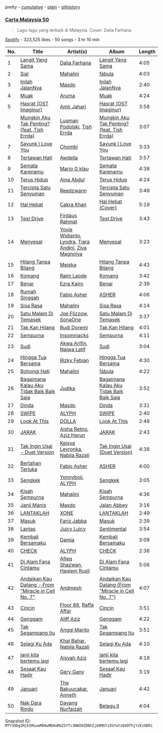 pretty - [cumulative](/playlists/cumulative/37i9dQZF1DXb1RLKxkHZ77.md) - [plain](/playlists/plain/37i9dQZF1DXb1RLKxkHZ77) - [githistory](https://github.githistory.xyz/mackorone/spotify-playlist-archive/blob/main/playlists/plain/37i9dQZF1DXb1RLKxkHZ77)

### [Carta Malaysia 50](https://open.spotify.com/playlist/37i9dQZF1DXb1RLKxkHZ77)

> Lagu\-lagu yang terbaik di Malaysia\. Cover: Dalia Farhana

[Spotify](https://open.spotify.com/user/spotify) - 323,525 likes - 50 songs - 3 hr 10 min

| No. | Title | Artist(s) | Album | Length |
|---|---|---|---|---|
| 1 | [Langit Yang Sama](https://open.spotify.com/track/2CJvBRL5ZevYir3mbFdcm6) | [Dalia Farhana](https://open.spotify.com/artist/5yfr8xJi6ZAFs50aNSddtg) | [Langit Yang Sama](https://open.spotify.com/album/6K1IgEqIElbpdvorDrwEkZ) | 4:05 |
| 2 | [Sial](https://open.spotify.com/track/6dXiWwFrcGieqnoLYzPNp5) | [Mahalini](https://open.spotify.com/artist/3wOsYKZM0zcKNasi3I7fP4) | [fábula](https://open.spotify.com/album/6iBh7T1cUR8MPrtly5xugU) | 4:03 |
| 3 | [Inilah JalanNya](https://open.spotify.com/track/6u2B9FZFAEFKEQhSWhKg4z) | [Masdo](https://open.spotify.com/artist/2r1WoyhX1FSc7AmcF8rkoO) | [Inilah JalanNya](https://open.spotify.com/album/3ddYz2fYJB0jUPsyICvKYH) | 2:40 |
| 4 | [Muak](https://open.spotify.com/track/3N2WeXxSjngB1DSi8vrI8C) | [Aruma](https://open.spotify.com/artist/7G0kstl7VjhDSgFYOBaUS1) | [Muak](https://open.spotify.com/album/4Zt66ubcxeKkfB3MvTYvCq) | 4:24 |
| 5 | [Hasrat \(OST Imaginur\)](https://open.spotify.com/track/3Q6DYlT649Y1tgyf5We71c) | [Amir Jahari](https://open.spotify.com/artist/0NZxMMytnzLqPuCTb0ChGu) | [Hasrat \(OST Imaginur\)](https://open.spotify.com/album/3ABD4eXxckIrnVXKYRkClU) | 3:58 |
| 6 | [Mungkin Aku Tak Penting? \(feat\. Tish Errda\)](https://open.spotify.com/track/3SSe3pzhdtPrVN0AqzUkx0) | [Luqman Podolski](https://open.spotify.com/artist/3OhGgq6XTlkr8Q99UA12Mh), [Tish Errda](https://open.spotify.com/artist/4WnVvYBKHRliSEu7uGORsG) | [Mungkin Aku Tak Penting? \(feat\. Tish Errda\)](https://open.spotify.com/album/34fD5ynm6YJHkcwjADFnpr) | 3:07 |
| 7 | [Sayunk I Love You](https://open.spotify.com/track/5Fb2E9eZ6I3S8h4Vh4NvSO) | [Chombi](https://open.spotify.com/artist/3R2BImdmQcwDaRX3E8lDsN) | [Sayunk I Love You](https://open.spotify.com/album/16h6YbiB8SbLwbs24nAMh1) | 3:33 |
| 8 | [Tertawan Hati](https://open.spotify.com/track/3i0h88q1HBtbdIg2bPxs54) | [Awdella](https://open.spotify.com/artist/2A7XpBQ8X227lVi5BphdPw) | [Tertawan Hati](https://open.spotify.com/album/3Je4P8ARv9FvEIcOJJXIKl) | 3:57 |
| 9 | [Semata Karenamu](https://open.spotify.com/track/4z6FksNI6MLCDTHrNJXhO0) | [Mario G klau](https://open.spotify.com/artist/17d3zotBDOZtuWnZPxTf8v) | [Semata Karenamu](https://open.spotify.com/album/7Cc4mRgFWAomMajhwO0xr6) | 4:38 |
| 10 | [Terus Hidup](https://open.spotify.com/track/3sUY5xI83n8KX0rjpfxoQu) | [Aina Abdul](https://open.spotify.com/artist/48FNCGA8dKjcsfTO3TMcAV) | [Terus Hidup](https://open.spotify.com/album/4BDfVnGe4BlQxXQcf9RcqA) | 4:24 |
| 11 | [Tercipta Satu Senyuman](https://open.spotify.com/track/2TNBK6MRJ8MZH0XykFG5K6) | [Reedzwann](https://open.spotify.com/artist/4w9Ukwue8Yj5zmMGPd1jok) | [Tercipta Satu Senyuman](https://open.spotify.com/album/5JL6GQ1mFUUIzXTEBCnAkV) | 3:49 |
| 12 | [Hal Hebat](https://open.spotify.com/track/7JL2BYNeSbvaom6vk1ktij) | [Cakra Khan](https://open.spotify.com/artist/6pZzHAdfBLIEkQVRUhB8ps) | [Hal Hebat \(Cover\)](https://open.spotify.com/album/3uokqKRBBG16lrgwUNVIO0) | 5:19 |
| 13 | [Test Drive](https://open.spotify.com/track/6eqRalEQh4aR9KaKCnxSZu) | [Firdaus Rahmat](https://open.spotify.com/artist/1DuEl1a7U6Um8hYvNW1OiY) | [Test Drive](https://open.spotify.com/album/7KeMDStkuEMZfLyEiHJRxS) | 3:43 |
| 14 | [Menyesal](https://open.spotify.com/track/29lBFGkfr7EoJlb3lxi9Ij) | [Yovie Widianto](https://open.spotify.com/artist/7Ln5yumFjHCkeZ8bAzHUcp), [Lyodra](https://open.spotify.com/artist/6Sv2jkzH9sWQjwghW5ArMG), [Tiara Andini](https://open.spotify.com/artist/0kPb52ySN2k9P6wEZPTUzm), [Ziva Magnolya](https://open.spotify.com/artist/2wZWkw5jo8P4NVonVanxYd) | [Menyesal](https://open.spotify.com/album/13zfefPjKHsxUJm9SZFDtE) | 3:23 |
| 15 | [Hilang Tanpa Bilang](https://open.spotify.com/track/6YYjgWRjj703COAyUNkHGE) | [Meiska](https://open.spotify.com/artist/1ZT1OfVAO3kpOEHVejBxV8) | [Hilang Tanpa Bilang](https://open.spotify.com/album/1ZYPWfFxtR0d4hWK01TfL6) | 4:43 |
| 16 | [Komang](https://open.spotify.com/track/2AaaE0qvFWtyT8srKNfRhH) | [Raim Laode](https://open.spotify.com/artist/5LcNPa8f8bRmZqELgoRFkN) | [Komang](https://open.spotify.com/album/2N8JUijzZsT2IJnplY4vAE) | 3:42 |
| 17 | [Benar](https://open.spotify.com/track/5XRffsZ6c9u2I2yWRZBBx1) | [Ezra Kairo](https://open.spotify.com/artist/39J6LLJULSR5b2dJbg6TRH) | [Benar](https://open.spotify.com/album/5LP13IhwD4ZdL7bZASjyQP) | 2:39 |
| 18 | [Rumah Singgah](https://open.spotify.com/track/6raMBnVBIvvUngMLyDdzyP) | [Fabio Asher](https://open.spotify.com/artist/6FTLayBxjkQeanFdUusk1I) | [ASHER](https://open.spotify.com/album/4km2qQIoGCCevm1Qf51OcE) | 4:06 |
| 19 | [Sisa Rasa](https://open.spotify.com/track/6pmo9ha8iOPZc5lxPU9o8w) | [Mahalini](https://open.spotify.com/artist/3wOsYKZM0zcKNasi3I7fP4) | [Sisa Rasa](https://open.spotify.com/album/1HWELX1pBJxEArEKKoepuJ) | 4:14 |
| 20 | [Satu Malam Di Temasek](https://open.spotify.com/track/5nsfVwWz1M1sug2ILCVygq) | [Joe Flizzow](https://open.spotify.com/artist/28JPqJh7jsUuxus33Kfwe7), [SonaOne](https://open.spotify.com/artist/7qM9nMv6HFHFUpiN034R3z) | [Satu Malam Di Temasek](https://open.spotify.com/album/6oMP9SqrAAZqr5QR2gVvWl) | 3:37 |
| 21 | [Tak Kan Hilang](https://open.spotify.com/track/1USA6DXJ1qsucoKnDu4vnu) | [Budi Doremi](https://open.spotify.com/artist/6Ifk2cbxyVzT41jLexYCas) | [Tak Kan Hilang](https://open.spotify.com/album/6JmBf13wUd3kJEdoXgbZy5) | 4:01 |
| 22 | [Sempurna](https://open.spotify.com/track/67C6LHREqmytK923Ak6R0I) | [Insomniacks](https://open.spotify.com/artist/3uSnvyMAFJTm7XkZJFo0xP) | [Sempurna](https://open.spotify.com/album/4sigvBSInHo1GXR6UUYTVm) | 4:11 |
| 23 | [Sudi](https://open.spotify.com/track/13j1GXauy306qxQmmBPRQm) | [Akwa Arifin](https://open.spotify.com/artist/07brHDNIrWQZPcOrepCicM), [Najwa Latif](https://open.spotify.com/artist/5uuA00QFo3PFnc16RVZwwt) | [Sudi](https://open.spotify.com/album/35FywzkPW8jYWX4naV5Xgv) | 3:04 |
| 24 | [Hingga Tua Bersama](https://open.spotify.com/track/5b0NpyYAwW2dUGL08ir7Bg) | [Rizky Febian](https://open.spotify.com/artist/28DdkLhrzQNizZ0ExQpyku) | [Hingga Tua Bersama](https://open.spotify.com/album/0pLC2EIZV2q4Ds7L7qbZaR) | 4:30 |
| 25 | [Bohongi Hati](https://open.spotify.com/track/0zYSfIjxemTi6jvUxGrDHl) | [Mahalini](https://open.spotify.com/artist/3wOsYKZM0zcKNasi3I7fP4) | [fábula](https://open.spotify.com/album/6iBh7T1cUR8MPrtly5xugU) | 4:22 |
| 26 | [Bagaimana Kalau Aku Tidak Baik Baik Saja](https://open.spotify.com/track/7As3vd7OvJwyGUsZfNtHce) | [Judika](https://open.spotify.com/artist/5fS7aONqrIhiw6YzgKVOsd) | [Bagaimana Kalau Aku Tidak Baik Baik Saja](https://open.spotify.com/album/2EAkuKnERWRUnGBw1OTDZo) | 3:52 |
| 27 | [Dinda](https://open.spotify.com/track/49aLn6dhgqf1XOjxQGG15w) | [Masdo](https://open.spotify.com/artist/2r1WoyhX1FSc7AmcF8rkoO) | [Dinda](https://open.spotify.com/album/5uAiw6BRqGyyJ3jFsrvRY0) | 3:31 |
| 28 | [SWIPE](https://open.spotify.com/track/1FNfR4kZyozQ1unC5rQGC6) | [ALYPH](https://open.spotify.com/artist/3qeuv2ijwaAcbX3KVMJfuj) | [SWIPE](https://open.spotify.com/album/5mtgm2XTGhtLxxHcYC6XU0) | 2:40 |
| 29 | [Look At This](https://open.spotify.com/track/2sIBt75HNRZMFtFEoPgV3j) | [DOLLA](https://open.spotify.com/artist/3SRXsr6dPMvVGSSpccDWjO) | [Look At This](https://open.spotify.com/album/2C4xKICnTxn7rGSBpeJvsD) | 2:49 |
| 30 | [JARAK](https://open.spotify.com/track/4jjLmbtRO9PjGARABzxya7) | [Aisha Retno](https://open.spotify.com/artist/1eizIry8svwmH0cSjLUEYy), [Aziz Harun](https://open.spotify.com/artist/1dmuM6bG5J8sDFyp26x9Nf) | [JARAK](https://open.spotify.com/album/7filDfq6Z8X1eWulSfcdIQ) | 2:43 |
| 31 | [Tak Ingin Usai \- Duet Version](https://open.spotify.com/track/0qPiK7vHmTMAckxIgKETN9) | [Keisya Levronka](https://open.spotify.com/artist/4EiSzlOeMnJcp2U8ayCQ3a), [Nabila Razali](https://open.spotify.com/artist/2yWleHZF4HaaNjmiU8snKO) | [Tak Ingin Usai \(Duet Version\)](https://open.spotify.com/album/16K8rQ5maxmxeJb5L3uuo4) | 4:38 |
| 32 | [Bertahan Terluka](https://open.spotify.com/track/62sancAaHEMwPxBuatzaay) | [Fabio Asher](https://open.spotify.com/artist/6FTLayBxjkQeanFdUusk1I) | [ASHER](https://open.spotify.com/album/4km2qQIoGCCevm1Qf51OcE) | 4:00 |
| 33 | [Sengkek](https://open.spotify.com/track/5UVKm78nMoKQgLj66IR36j) | [Yonnyboii](https://open.spotify.com/artist/13rJ1RvOkiAEQnvbt9SlXR), [ALYPH](https://open.spotify.com/artist/3qeuv2ijwaAcbX3KVMJfuj) | [Sengkek](https://open.spotify.com/album/34mBrSppMy6BDbB6YT8JMj) | 3:05 |
| 34 | [Kisah Sempurna](https://open.spotify.com/track/6gB7kLGZNkf5tkvWkzSGKR) | [Mahalini](https://open.spotify.com/artist/3wOsYKZM0zcKNasi3I7fP4) | [Kisah Sempurna](https://open.spotify.com/album/39fz0raJs02USfEzd71c8b) | 4:36 |
| 35 | [Janji Manis](https://open.spotify.com/track/31ECplyzYRmbQihescMh6N) | [Masdo](https://open.spotify.com/artist/2r1WoyhX1FSc7AmcF8rkoO) | [Jalan Abbey](https://open.spotify.com/album/3eMXmUpVMwBaVm6hEmr6Ns) | 3:16 |
| 36 | [LANTAKLAH](https://open.spotify.com/track/4FHqdFddhbFpxUgvw5HVu0) | [XONE](https://open.spotify.com/artist/2lyspCmelAZ80xwyCp1uWo) | [LANTAKLAH](https://open.spotify.com/album/5szwqJQ5sQMBVaWa2vPWfM) | 2:49 |
| 37 | [Masuk](https://open.spotify.com/track/1MjcAJQWeWwDgXIB8aQ9nM) | [Fariz Jabba](https://open.spotify.com/artist/5euTSdDookRvAEl8yOXhHh) | [Masuk](https://open.spotify.com/album/6N5gdazIpVUbG1WIjNid1g) | 2:39 |
| 38 | [Lantas](https://open.spotify.com/track/1ZPVEo8RfmrEz8YAD5n6rW) | [Juicy Luicy](https://open.spotify.com/artist/3tMTXQyRrPmMyHv5SoC0TV) | [Sentimental](https://open.spotify.com/album/17vUW6koeUkV58uYfkK6G3) | 3:54 |
| 39 | [Kembali Bersamaku](https://open.spotify.com/track/3Xf73flpNqlcJGBwgflzle) | [Damia](https://open.spotify.com/artist/3Lvh8uQIPZjn7HojYCdHEE) | [Kembali Bersamaku](https://open.spotify.com/album/6zdJbgbWPwBKd4y5JrxaQQ) | 3:09 |
| 40 | [CHECK](https://open.spotify.com/track/2e7kJy1vLWXqKQmOUnALLU) | [ALYPH](https://open.spotify.com/artist/3qeuv2ijwaAcbX3KVMJfuj) | [CHECK](https://open.spotify.com/album/4wBVctRA2xhUIMjGLukuG1) | 2:36 |
| 41 | [Di Alam Fana Cintamu](https://open.spotify.com/track/5WPTrrhMfB3U5B2N6rMMUR) | [Afieq Shazwan](https://open.spotify.com/artist/29LWzRDuZ4ABF8fA3flIz8), [Haqiem Rusli](https://open.spotify.com/artist/0J1gUosYaFbrSG6FkbE4c7) | [Di Alam Fana Cintamu](https://open.spotify.com/album/5Md6fqUN8QQ0sMDMrilSUi) | 5:06 |
| 42 | [Andaikan Kau Datang \- From "Miracle in Cell No\. 7"](https://open.spotify.com/track/7mZxM64cMYQdx2vopaGrDf) | [Andmesh](https://open.spotify.com/artist/6IDsZZ4IHgs9VblBgQQSmt) | [Andaikan Kau Datang \(From "Miracle in Cell No\. 7"\)](https://open.spotify.com/album/3iA7DH0b2IUs9tqGSOh3uP) | 4:07 |
| 43 | [Cincin](https://open.spotify.com/track/1EJg6foawSmh0vWKuIhm3m) | [Floor 88](https://open.spotify.com/artist/4QwvHvUlOSlPvxH7ldeEvD), [Raffa Affar](https://open.spotify.com/artist/7JqV001XBrSr1Iyt66VPGk) | [Cincin](https://open.spotify.com/album/0U7tFuSVBKSbhuc2msgeq0) | 3:51 |
| 44 | [Genggam](https://open.spotify.com/track/4ymk5xUFpoevOYcE8gvw8v) | [Aliff Aziz](https://open.spotify.com/artist/5lsnCehMgZLY9UfQa7STMy) | [Genggam](https://open.spotify.com/album/5Z0eni7PYZo7u7UL1vd6te) | 4:22 |
| 45 | [Tak Segampang Itu](https://open.spotify.com/track/26cvTWJq2E1QqN4jyH2OTU) | [Anggi Marito](https://open.spotify.com/artist/1JvbNeV9zG9Sew1JyaWsyx) | [Tak Segampang Itu](https://open.spotify.com/album/6gO5mDyNTqiIqHItRil4OG) | 3:51 |
| 46 | [Selagi Ku Ada](https://open.spotify.com/track/4kX5RbJXuWYnNk5Nk1LSMv) | [Khai Bahar](https://open.spotify.com/artist/3jNp263VZXVLzuznuLgghq), [Nabila Razali](https://open.spotify.com/artist/2yWleHZF4HaaNjmiU8snKO) | [Selagi Ku Ada](https://open.spotify.com/album/6gJfFD4B9RRPUtyeCzFKcv) | 4:10 |
| 47 | [janji kita bertemu lagi](https://open.spotify.com/track/5JO9dDda0tqXhPOhA6y4VL) | [Aisyah Aziz](https://open.spotify.com/artist/4DBXSxqzYS9jcuOpkn0Mh4) | [janji kita bertemu lagi](https://open.spotify.com/album/24GLmkNtjkUQaEUFQsjoDB) | 4:18 |
| 48 | [Sesaat Kau Hadir](https://open.spotify.com/track/72MEldEAmz3WMJ2MkII3kP) | [Gery Gany](https://open.spotify.com/artist/4zw9fpiPphR8PBEiMLVT2e) | [Sesaat Kau Hadir](https://open.spotify.com/album/1VTso84D0KtvRuzyNoO57g) | 3:19 |
| 49 | [Januari](https://open.spotify.com/track/2STWrmj6fWevrLzubKCWoS) | [The Bakuucakar](https://open.spotify.com/artist/3yJ1arup3yyqX2GbCs3PUs), [Anneth](https://open.spotify.com/artist/2UHBgxDvOBaIY7hQ8CEAmW) | [Januari](https://open.spotify.com/album/3EOiB4qF1bb5QVms99Szpc) | 4:42 |
| 50 | [Nak Dara Rindu](https://open.spotify.com/track/6W5zgdGi4NFnbyslbrmy6L) | [Dayang Nurfaizah](https://open.spotify.com/artist/1E5aZPein8p4Jf9zkPpBsV) | [Belagu II](https://open.spotify.com/album/56IDVtAk3NJ4FM8ScK1kEk) | 4:04 |

Snapshot ID: `MTY3ODg2Mjk5MiwwMDAwMDAwMGI5YTc3NWI0ZDNhZjQ4MGYzZGYwYzQ4OThjYzEzODRi`
